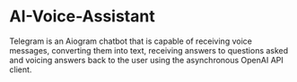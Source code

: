 # AI-Voice-Assistant
Telegram is an Aiogram chatbot that is capable of receiving voice messages, converting them into text, receiving answers to questions asked and voicing answers back to the user using the asynchronous OpenAI API client.
